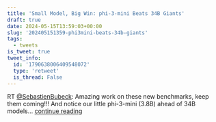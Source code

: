 ```yaml
---
title: 'Small Model, Big Win: phi-3-mini Beats 34B Giants'
draft: true
date: 2024-05-15T13:59:03+00:00
slug: '202405151359-phi3mini-beats-34b-giants'
tags:
  - tweets
is_tweet: true
tweet_info:
  id: '1790638006409548072'
  type: 'retweet'
  is_thread: False
---
```




RT [@SebastienBubeck](https://x.com/SebastienBubeck): Amazing work on these new benchmarks, keep them coming!!! And notice our little phi-3-mini (3.8B) ahead of 34B models… [continue reading](https://x.com/sytelus/status/1790638006409548072)
